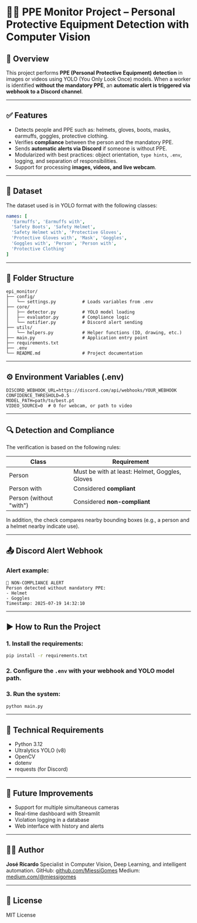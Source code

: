 # 👷‍♂️ PPE Monitor Project – Personal Protective Equipment Detection with Computer Vision

## 📌 Overview

This project performs **PPE (Personal Protective Equipment) detection** in images or videos using YOLO (You Only Look Once) models. When a worker is identified **without the mandatory PPE**, an **automatic alert is triggered via webhook to a Discord channel**.

---

## ✅ Features

- Detects people and PPE such as: helmets, gloves, boots, masks, earmuffs, goggles, protective clothing.
- Verifies **compliance** between the person and the mandatory PPE.
- Sends **automatic alerts via Discord** if someone is without PPE.
- Modularized with best practices: object orientation, `type hints`, `.env`, logging, and separation of responsibilities.
- Support for processing **images, videos, and live webcam**.

---

## 🧠 Dataset

The dataset used is in YOLO format with the following classes:

```yaml
names: [
  'Earmuffs', 'Earmuffs with',
  'Safety Boots', 'Safety Helmet',
  'Safety Helmet with', 'Protective Gloves',
  'Protective Gloves with', 'Mask', 'Goggles',
  'Goggles with', 'Person', 'Person with',
  'Protective Clothing'
]
```

---

## 🧱 Folder Structure

```
epi_monitor/
├── config/
│   └── settings.py          # Loads variables from .env
├── core/
│   ├── detector.py          # YOLO model loading
│   ├── evaluator.py         # Compliance logic
│   └── notifier.py          # Discord alert sending
├── utils/
│   └── helpers.py           # Helper functions (IO, drawing, etc.)
├── main.py                  # Application entry point
├── requirements.txt
├── .env
└── README.md                # Project documentation
```

---

## ⚙️ Environment Variables (.env)

```env
DISCORD_WEBHOOK_URL=https://discord.com/api/webhooks/YOUR_WEBHOOK
CONFIDENCE_THRESHOLD=0.5
MODEL_PATH=path/to/best.pt
VIDEO_SOURCE=0  # 0 for webcam, or path to video
```

---

## 🔍 Detection and Compliance

The verification is based on the following rules:

| Class              | Requirement                                        |
| ------------------ | -------------------------------------------------- |
| Person             | Must be with at least: Helmet, Goggles, Gloves     |
| Person with        | Considered **compliant**                           |
| Person (without "with") | Considered **non-compliant**                     |

In addition, the check compares nearby bounding boxes (e.g., a person and a helmet nearby indicate use).

---

## 📤 Discord Alert Webhook

### Alert example:

```
🚨 NON-COMPLIANCE ALERT
Person detected without mandatory PPE:
- Helmet
- Goggles
Timestamp: 2025-07-19 14:32:10
```

---

## ▶️ How to Run the Project

### 1. Install the requirements:

```bash
pip install -r requirements.txt
```

### 2. Configure the `.env` with your webhook and YOLO model path.

### 3. Run the system:

```bash
python main.py
```

---

## 🧠 Technical Requirements

* Python 3.12
* Ultralytics YOLO (v8)
* OpenCV
* dotenv
* requests (for Discord)

---

## 🔮 Future Improvements

* Support for multiple simultaneous cameras
* Real-time dashboard with Streamlit
* Violation logging in a database
* Web interface with history and alerts

---

## 🧑‍💻 Author

**José Ricardo**
Specialist in Computer Vision, Deep Learning, and intelligent automation.
GitHub: [github.com/MiessiGomes](https://github.com/josericardocv)
Medium: [medium.com/@miessigomes](https://medium.com/@josericardocv)

---

## 📄 License

MIT License